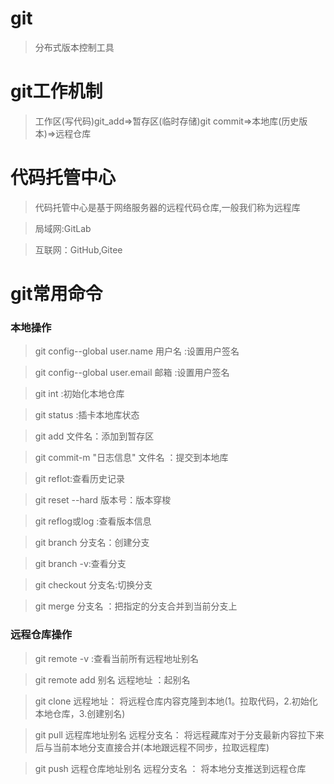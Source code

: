 # git
>分布式版本控制工具
# git工作机制
>工作区(写代码)git_add=>暂存区(临时存储)git commit=>本地库(历史版本)=>远程仓库

# 代码托管中心
>代码托管中心是基于网络服务器的远程代码仓库,一般我们称为远程库

>局域网:GitLab

>互联网：GitHub,Gitee
# git常用命令
### 本地操作
>git config--global user.name 用户名 :设置用户签名

>git config--global user.email 邮箱 :设置用户签名

>git int :初始化本地仓库

>git status :插卡本地库状态

>git add 文件名：添加到暂存区

>git commit-m "日志信息" 文件名 ：提交到本地库

>git reflot:查看历史记录

>git reset --hard 版本号：版本穿梭

>git reflog或log :查看版本信息

>git branch 分支名：创建分支

>git branch -v:查看分支

>git checkout 分支名:切换分支

>git merge 分支名 ：把指定的分支合并到当前分支上
### 远程仓库操作
> git remote -v :查看当前所有远程地址别名

>git remote add 别名 远程地址 ：起别名

>git clone 远程地址： 将远程仓库内容克隆到本地(1。拉取代码，2.初始化本地仓库，3.创建别名)

>git pull 远程库地址别名 远程分支名： 将远程藏库对于分支最新内容拉下来后与当前本地分支直接合并(本地跟远程不同步，拉取远程库)

>git push 远程仓库地址别名  远程分支名 ： 将本地分支推送到远程仓库

# 